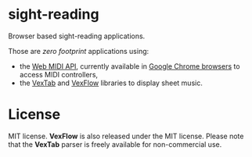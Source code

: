 # sight-reading
Browser based sight-reading applications.

Those are *zero footprint* applications using:
* the [Web MIDI API](http://www.w3.org/TR/webmidi/), currently available in [Google Chrome browsers](https://www.google.com/chrome/browser/desktop/) to access MIDI controllers,
* the [VexTab](http://www.vexflow.com/vextab/) and [VexFlow](http://www.vexflow.com/) libraries to display sheet music.

# License
MIT license. **VexFlow** is also released under the MIT license. Please note that the **VexTab** parser is freely available for non-commercial use.
